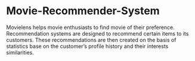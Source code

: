# Movie-Recommender-System
Movielens helps movie enthusiasts to find movie of their preference.  Recommendation systems are designed to recommend certain items to its customers. These recommendations are then created on the basis of statistics base on the customer’s profile history and their interests similarities. 
